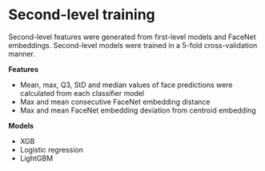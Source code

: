 # Second-level training

Second-level features were generated from first-level models and FaceNet embeddings. Second-level models were trained in a 5-fold cross-validation manner.

**Features**

- Mean, max, Q3, StD and median values of face predictions were calculated from each classifier model
- Max and mean consecutive FaceNet embedding distance
- Max and mean FaceNet embedding deviation from centroid embedding

**Models**

- XGB
- Logistic regression
- LightGBM